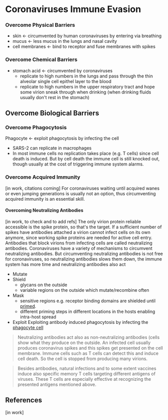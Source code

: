 # Coronaviruses Immune Evasion

### Overcome Physical Barriers
- skin <- circumvented by human coronaviruses by entering via breathing
- mucus <- less mucus in the lungs and nasal cavity
- cell membranes <- bind to receptor and fuse membranes with spikes

### Overcome Chemical Barriers
- stomach acid <- circumvented by coronaviruses 
  - replicate to high numbers in the lungs and pass through the thin alveolar single cell epithel layer to the blood
  - replicate to high numbers in the upper respiratory tract and hope some virion sneak through when drinking (when drinking fluids usually don't rest in the stomach)

## Overcome Biological Barriers
### Overcome Phagocytosis
Phagocyte <- exploit phagocytosis by infecting the cell
- SARS-2 can replicate in macrophages
- In most immune cells no replication takes place (e.g. T cells) since cell death is induced. But by cell death the immune cell is still knocked out, though usually at the cost of triggering immune system alarms. 

### Overcome Acquired Immunity
[in work, citations coming]
For coronaviruses waiting until acquired wanes or even jumping generations is usually not an option, thus circumventing acquired immunity is an essential skill. 

#### Overcoming Neutralizing Antibodies
[in work, to check and to add refs]
The only virion protein reliable accessible is the spike protein, so that's the target. If a sufficient number of spikes have antibodies attached a virion cannot infect cells on its own anymore, since working spike proteins are needed for active cell entry. Antibodies that block virions from infecting cells are called neutralizing antibodies. Coronaviruses have a variety of mechanisms to circumvent neutralizing antibodies. But circumventing neutralizing antibodies is not free for coronaviruses, so neutralizing antibodies slows them down, the immune system has more time and neutralizing antibodies also act
- Mutate
- Shield
  - glycans on the outside
  - variable regions on the outside which mutate/recombine often
- Mask
  - sensitive regions e.g. receptor binding domains are shielded until [primed](./coronavirus.md#virion-activation). 
  - different priming steps in different locations in the hosts enabling intra-host spread
- Exploit
  Exploiting antibody induced phagocytosis by infecting the [phagocyte cell](#overcome-phagocytosis)
  
> Neutralizing antibodies act also as non-neutralizing antibodies (cells show what they produce on the outside. An infected cell usually produces coronavirus spikes and this spikes get presented on the cell membrane. Immune cells such as T cells can detect this and induce cell death. So the cell is stopped from producing many virions. 

> Besides antibodies, natural infections and to some extent vaccines induce also specific memory T cells targeting different antigens of viruses. These T cells are especially effective at recognizing the presented antigens mentioned above.


## References
[in work]
